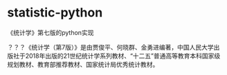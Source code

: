 # statistic-python
《统计学》第七版的python实现

？？？《统计学（第7版）》是由贾俊平、何晓群、金勇进编著，中国人民大学出版社于2018年出版的21世纪统计学系列教材、“十二五”普通高等教育本科国家级规划教材、教育部推荐教材、国家统计局优秀统计教材。
